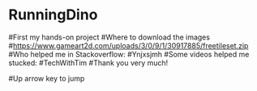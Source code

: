 # RunningDino
#First my hands-on project
#Where to download the images
#https://www.gameart2d.com/uploads/3/0/9/1/30917885/freetileset.zip
#Who helped me in Stackoverflow:
#Ynjxsjmh
#Some videos helped me stucked:
#TechWithTim
  #Thank you very much!
  
  
#Up arrow key to jump
